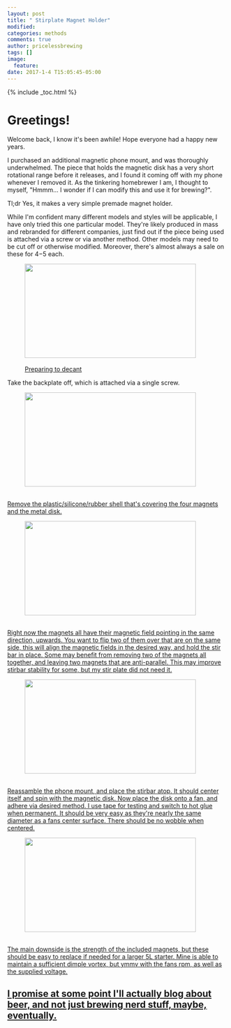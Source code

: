 ```yaml
---
layout: post
title: " Stirplate Magnet Holder"
modified:
categories: methods
comments: true
author: pricelessbrewing
tags: []
image:
  feature:
date: 2017-1-4 T15:05:45-05:00
---
```

{% include _toc.html %}

# Greetings!

Welcome back, I know it's been awhile! Hope everyone had a happy new years.

I purchased an additional magnetic phone mount, and was thoroughly underwhelmed. The piece that holds the magnetic disk has a very short rotational range before it releases, and I found it coming off with my phone whenever I removed it. As the tinkering homebrewer I am, I thought to myself, "Hmmm... I wonder if I can modify this and use it for brewing?". 

Tl;dr Yes, it makes a very simple premade magnet holder. 

While I'm confident many different models and styles will be applicable, I have only tried this one particular model. They're likely produced in mass and rebranded for different companies, just find out if the piece being used is attached via a screw or via another method. Other models may need to be cut off or otherwise modified. Moreover, there's almost always a sale on these for $4-$5 each.

<figure>
	<a href="http://pricelessbrewing.github.io/images/Magnet_1.jpg"><img src="http://pricelessbrewing.github.io/images/Magnet_1.jpg" width="392" height="216"></a>
	<figcaption><br><a href="http://pricelessbrewing.github.io/images/Magnet_1.jpg" title="Preparing to decant">Preparing to decant</a></figcaption>
</figure>


Take the backplate off, which is attached via a single screw. 

<figure>
	<a href="http://pricelessbrewing.github.io/images/Magnet_2.jpg"><img src="http://pricelessbrewing.github.io/images/Magnet_2.jpg" width="392" height="216"></a>
	<figcaption><br><a href="http://pricelessbrewing.github.io/images/Magnet_2.jpg">
</figure>

Remove the plastic/silicone/rubber shell that's covering the four magnets and the metal disk. 

<figure>
	<a href="http://pricelessbrewing.github.io/images/Magnet_3.jpg"><img src="http://pricelessbrewing.github.io/images/Magnet_3.jpg" width="392" height="216"></a>
	<figcaption><br><a href="http://pricelessbrewing.github.io/images/Magnet_3.jpg">
</figure>

Right now the magnets all have their magnetic field pointing in the same direction, upwards. You want to flip two of them over that are on the same side, this will align the magnetic fields in the desired way, and hold the stir bar in place. Some may benefit from removing two of the magnets all together, and leaving two magnets that are anti-parallel. This may improve stirbar stability for some, but my stir plate did not need it. 

<figure>
	<a href="http://pricelessbrewing.github.io/images/Magnet_4.jpg"><img src="http://pricelessbrewing.github.io/images/Magnet_4.jpg" width="392" height="216"></a>
	<figcaption><br><a href="http://pricelessbrewing.github.io/images/Magnet_4.jpg">
</figure>

Reassamble the phone mount, and place the stirbar atop. It should center itself and spin with the magnetic disk. Now place the disk onto a fan, and adhere via desired method. I use tape for testing and switch to hot glue when permanent. It should be very easy as they're nearly the same diameter as a fans center surface. There should be no wobble when centered. 

<figure>
	<a href="http://pricelessbrewing.github.io/images/Magnet_5.jpg"><img src="http://pricelessbrewing.github.io/images/Magnet_5.jpg" width="392" height="216"></a>
	<figcaption><br><a href="http://pricelessbrewing.github.io/images/Magnet_5.jpg">
</figure>

The main downside is the strength of the included magnets, but these should be easy to replace if needed for a larger 5L starter. Mine is able to maintain a sufficient dimple vortex, but ymmv with the fans rpm, as well as the supplied voltage. 

I promise at some point I'll actually blog about beer, and not just brewing nerd stuff, maybe, eventually. 
---




